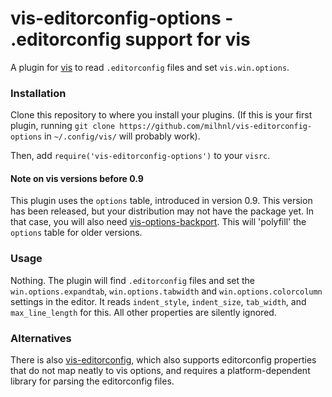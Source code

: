 # vis-editorconfig-options - .editorconfig support for vis

A plugin for [vis](https://github.com/martanne/vis) to read `.editorconfig`
files and set `vis.win.options`.

### Installation

Clone this repository to where you install your plugins. (If this is your first
plugin, running `git clone https://github.com/milhnl/vis-editorconfig-options`
in `~/.config/vis/` will probably work).

Then, add `require('vis-editorconfig-options')` to your `visrc`.

#### Note on vis versions before 0.9

This plugin uses the `options` table, introduced in version 0.9. This version
has been released, but your distribution may not have the package yet. In that
case, you will also need
[vis-options-backport](https://github.com/milhnl/vis-options-backport). This
will 'polyfill' the `options` table for older versions.

### Usage

Nothing. The plugin will find `.editorconfig` files and set the
`win.options.expandtab`, `win.options.tabwidth` and `win.options.colorcolumn`
settings in the editor. It reads `indent_style`, `indent_size`, `tab_width`,
and `max_line_length` for this. All other properties are silently ignored.

### Alternatives

There is also
[vis-editorconfig](https://github.com/seifferth/vis-editorconfig), which also
supports editorconfig properties that do not map neatly to vis options, and
requires a platform-dependent library for parsing the editorconfig files.
